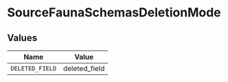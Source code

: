 # SourceFaunaSchemasDeletionMode


## Values

| Name            | Value           |
| --------------- | --------------- |
| `DELETED_FIELD` | deleted_field   |